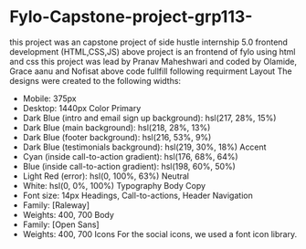# Fylo-Capstone-project-grp113-
this project was an capstone project of side hustle internship 5.0 frontend development (HTML,CSS,JS) above project is an frontend of fylo using html and css this project was lead by Pranav Maheshwari and coded by Olamide, Grace aanu and Nofisat 
above code fullfill following requirment 
Layout
The designs were created to the following widths:
- Mobile: 375px
- Desktop: 1440px
Color
Primary
- Dark Blue (intro and email sign up background): hsl(217, 28%, 15%)
- Dark Blue (main background): hsl(218, 28%, 13%)
- Dark Blue (footer background): hsl(216, 53%, 9%)
- Dark Blue (testimonials background): hsl(219, 30%, 18%)
Accent
- Cyan (inside call-to-action gradient): hsl(176, 68%, 64%)
- Blue (inside call-to-action gradient): hsl(198, 60%, 50%)
- Light Red (error): hsl(0, 100%, 63%)
Neutral
- White: hsl(0, 0%, 100%)
Typography
Body Copy
- Font size: 14px
Headings, Call-to-actions, Header Navigation
- Family: [Raleway]
- Weights: 400, 700
Body
- Family: [Open Sans]
- Weights: 400, 700
Icons
For the social icons, we used a font icon library.
